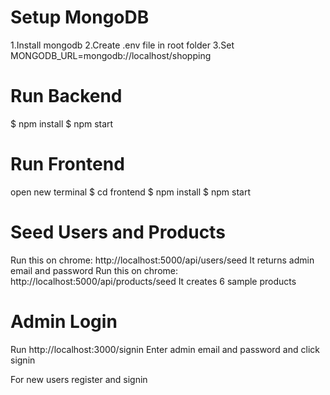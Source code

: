  # Setup MongoDB
1.Install mongodb
2.Create .env file in root folder
3.Set MONGODB_URL=mongodb://localhost/shopping
# Run Backend
$ npm install
$ npm start
# Run Frontend
open new terminal
$ cd frontend
$ npm install
$ npm start
# Seed Users and Products
Run this on chrome: http://localhost:5000/api/users/seed
It returns admin email and password
Run this on chrome: http://localhost:5000/api/products/seed
It creates 6 sample products
# Admin Login
Run http://localhost:3000/signin
Enter admin email and password and click signin

For new users register and signin